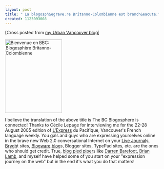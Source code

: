 ```yaml
---
layout: post
title: " La blogosph&egrave;re Britanno-Colombienne est branch&eacute;"
created: 1125093008
---
```

<p>[Cross posted from <a href="http://www.urbanvancouver.com/node/2423">my Urban Vancouver blog</a>]</p>
<a title="Bienvenue en BBC: Blogosph&egrave;re Britanno-Colombienne" href="http://www.flickr.com/photos/roland/37375973/"><img width="186" height="240" alt="Bienvenue en BBC: Blogosph&egrave;re Britanno-Colombienne" src="http://photos30.flickr.com/37375973_df5ce41231_m.jpg" /></a>
<p>I believe the translation of the above title is The BC Blogosphere is connected! Thanks to C&eacute;cile Lepage for interviewing me for the 22-28 August 2005 edition of <a href="http://www.lexpress.org/">L'Express</a> du Pacifique, Vancouver's French language weekly. You gals and guys who are expressing yourselves online in the brave new Web 2.0 conversational Internet on your <a href="http://www.livejournal.com/community/vancouver/">Live Journal</a>s, <a href="http://bryght.com/">Brygh</a>t sites, <a href="http://home.blogware.com/">Blogware</a> <a href="http://www.moosehat.com/">blog</a>s, Blogger sites, TypePad sites, etc. are the ones who should get credit. True,  <a href="http://davenet.scripting.com/discuss/msgReader$1065#2GetAPiedPiper">blog pied piper</a>s like <a href="http://www.darrenbarefoot.com/">Darren Barefoot</a>, <a href="http://weblogs.elearning.ubc.ca/brian/">Brian Lamb</a>, and myself have helped some of you start on your &quot;expression journey on the web&quot; but in the end it's what you do that matters!<br /> </p>

